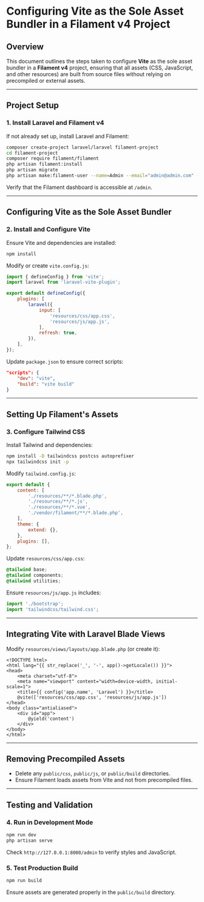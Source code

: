 # Configuring Vite as the Sole Asset Bundler in a Filament v4 Project

## **Overview**
This document outlines the steps taken to configure **Vite** as the sole asset bundler in a **Filament v4** project, ensuring that all assets (CSS, JavaScript, and other resources) are built from source files without relying on precompiled or external assets.

---

## **Project Setup**

### **1. Install Laravel and Filament v4**
If not already set up, install Laravel and Filament:
```bash
composer create-project laravel/laravel filament-project
cd filament-project
composer require filament/filament
php artisan filament:install
php artisan migrate
php artisan make:filament-user --name=Admin --email="admin@admin.com" --password="password"  # Create an admin user
```

Verify that the Filament dashboard is accessible at `/admin`.

---

## **Configuring Vite as the Sole Asset Bundler**

### **2. Install and Configure Vite**
Ensure Vite and dependencies are installed:
```bash
npm install
```

Modify or create `vite.config.js`:
```javascript
import { defineConfig } from 'vite';
import laravel from 'laravel-vite-plugin';

export default defineConfig({
    plugins: [
        laravel({
            input: [
                'resources/css/app.css',
                'resources/js/app.js',
            ],
            refresh: true,
        }),
    ],
});
```

Update `package.json` to ensure correct scripts:
```json
"scripts": {
    "dev": "vite",
    "build": "vite build"
}
```

---

## **Setting Up Filament's Assets**

### **3. Configure Tailwind CSS**
Install Tailwind and dependencies:
```bash
npm install -D tailwindcss postcss autoprefixer
npx tailwindcss init -p
```

Modify `tailwind.config.js`:
```javascript
export default {
    content: [
        './resources/**/*.blade.php',
        './resources/**/*.js',
        './resources/**/*.vue',
        './vendor/filament/**/*.blade.php',
    ],
    theme: {
        extend: {},
    },
    plugins: [],
};
```

Update `resources/css/app.css`:
```css
@tailwind base;
@tailwind components;
@tailwind utilities;
```

Ensure `resources/js/app.js` includes:
```javascript
import './bootstrap';
import 'tailwindcss/tailwind.css';
```

---

## **Integrating Vite with Laravel Blade Views**
Modify `resources/views/layouts/app.blade.php` (or create it):
```blade
<!DOCTYPE html>
<html lang="{{ str_replace('_', '-', app()->getLocale()) }}">
<head>
    <meta charset="utf-8">
    <meta name="viewport" content="width=device-width, initial-scale=1">
    <title>{{ config('app.name', 'Laravel') }}</title>
    @vite(['resources/css/app.css', 'resources/js/app.js'])
</head>
<body class="antialiased">
    <div id="app">
        @yield('content')
    </div>
</body>
</html>
```

---

## **Removing Precompiled Assets**
- Delete any `public/css`, `public/js`, or `public/build` directories.
- Ensure Filament loads assets from Vite and not from precompiled files.

---

## **Testing and Validation**

### **4. Run in Development Mode**
```bash
npm run dev
php artisan serve
```
Check `http://127.0.0.1:8000/admin` to verify styles and JavaScript.

### **5. Test Production Build**
```bash
npm run build
```
Ensure assets are generated properly in the `public/build` directory.

